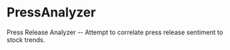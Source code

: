 # PressAnalyzer
Press Release Analyzer -- Attempt to correlate press release sentiment to stock trends.
